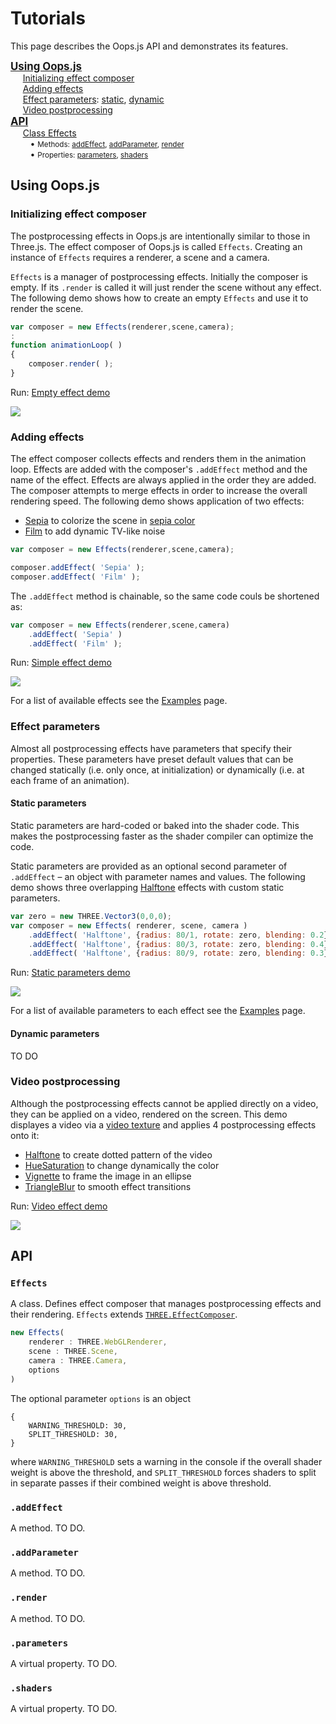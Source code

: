 # Tutorials

This page describes the Oops.js API and demonstrates its features.

<big>**[Using Oops.js](#using-oopsjs)**</big><br>
&nbsp; &nbsp; &nbsp;[Initializing effect composer](#initializing-effect-composer)<br>
&nbsp; &nbsp; &nbsp;[Adding effects](#adding-effects)<br>
&nbsp; &nbsp; &nbsp;[Effect parameters](#effect-parameters): [static](#static-parameters), [dynamic](#dynamic-parameters)<br>
&nbsp; &nbsp; &nbsp;[Video postprocessing](#video-postprocessing)<br>
<big>**[API](#api)**</big><br>
&nbsp; &nbsp; &nbsp;[Class Effects](#effects)<br>
&nbsp; &nbsp; &nbsp; &nbsp; &bull; <small>Methods: [addEffect](#addeffect), [addParameter](#addparameter), [render](#render)</small><br>
&nbsp; &nbsp; &nbsp; &nbsp; &bull; <small>Properties: [parameters](#parameters), [shaders](#shaders)</small><br>
	



## Using Oops.js

### Initializing effect composer

The postprocessing effects in Oops.js are intentionally similar to those in
Three.js. The effect composer of Oops.js is called `Effects`. Creating an
instance of `Effects` requires a renderer, a scene and a camera.

`Effects` is a manager of postprocessing effects. Initially the composer is
empty. If its `.render` is called it will just render the scene without any
effect. The following demo shows how to create an empty `Effects` and use it
to render the scene.

```js
var composer = new Effects(renderer,scene,camera);
:
function animationLoop( )
{
	composer.render( );
}
```

Run: [Empty effect demo](empty-effect/index.html)
	
[<img src="empty-effect/snapshot.jpg">](empty-effect/index.html)



### Adding effects

The effect composer collects effects and renders them in the animation loop.
Effects are added with the composer's `.addEffect` method and the name of the
effect. Effects are always applied in the order they are added. The composer
attempts to merge effects in order to increase the overall rendering speed.
The following demo shows application of two effects:
* [Sepia](../examples/index.md#sepiashader) to colorize the scene in [sepia color](https://en.wikipedia.org/wiki/Sepia_(color))
* [Film](../examples/index.md#filmshader) to add dynamic TV-like noise


```js
var composer = new Effects(renderer,scene,camera);

composer.addEffect( 'Sepia' );
composer.addEffect( 'Film' );
```

The `.addEffect` method is chainable, so the same code couls be shortened as:

```js
var composer = new Effects(renderer,scene,camera)
    .addEffect( 'Sepia' )
    .addEffect( 'Film' );
```



Run: [Simple effect demo](simple-effect/index.html)
	
[<img src="simple-effect/snapshot.jpg">](simple-effect/index.html)

For a list of available effects see the [Examples](../examples) page.



### Effect parameters

Almost all postprocessing effects have parameters that specify their properties.
These parameters have preset default values that can be changed statically (i.e.
only once, at initialization) or dynamically (i.e. at each frame of an animation). 

#### Static parameters

Static parameters are hard-coded or baked into the shader code. This makes the
postprocessing faster as the shader compiler can optimize the code.

Static parameters are provided as an optional second parameter of `.addEffect`
&ndash; an object with parameter names and values. The following demo shows
three overlapping [Halftone](../examples/index.md#halftoneshader) effects with
custom static parameters.


```js
var zero = new THREE.Vector3(0,0,0);
var composer = new Effects( renderer, scene, camera )
    .addEffect( 'Halftone', {radius: 80/1, rotate: zero, blending: 0.2} )
    .addEffect( 'Halftone', {radius: 80/3, rotate: zero, blending: 0.4} )
    .addEffect( 'Halftone', {radius: 80/9, rotate: zero, blending: 0.3} );
```



Run: [Static parameters demo](static-parameters/index.html)
	
[<img src="static-parameters/snapshot.jpg">](static-parameters/index.html)

For a list of available parameters to each effect see the [Examples](../examples) page.




#### Dynamic parameters

TO DO






### Video postprocessing

Although the postprocessing effects cannot be applied directly on a video,
they can be applied on a video, rendered on the screen. This demo displayes a video via a [video texture](https://threejs.org/docs/#api/en/textures/VideoTexture)
and applies 4 postprocessing effects onto it:
* [Halftone](../examples/index.md#halftoneshader) to create dotted pattern of the video
* [HueSaturation](../examples/index.md#huesaturationshader) to change dynamically the color
* [Vignette](../examples/index.md#vignetteshader) to frame the image in an ellipse
* [TriangleBlur](../examples/index.md#triangleblurshader) to smooth effect transitions

Run: [Video effect demo](video-effect/index.html)
	
[<img src="video-effect/snapshot.jpg">](video-effect/index.html)








## API

### `Effects`

A class. Defines effect composer that manages postprocessing effects and their
rendering. `Effects` extends [`THREE.EffectComposer`](https://threejs.org/docs/#examples/en/postprocessing/EffectComposer).


```javascript
new Effects(
    renderer : THREE.WebGLRenderer,
	scene : THREE.Scene,
	camera : THREE.Camera,
	options
)
```
The optional parameter `options` is an object
```
{
    WARNING_THRESHOLD: 30,
    SPLIT_THRESHOLD: 30,
}
```
where `WARNING_THRESHOLD` sets a warning in the console if the overall shader weight is above the threshold, and `SPLIT_THRESHOLD` forces shaders to split in separate passes if their combined weight is above threshold.


### `.addEffect`

A method. TO DO.


### `.addParameter`

A method. TO DO.


### `.render`

A method. TO DO.


### `.parameters`

A virtual property. TO DO.


### `.shaders`

A virtual property. TO DO.
